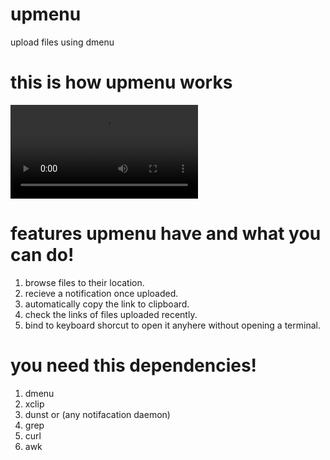 # upmenu
upload files using dmenu

# this is how upmenu works
![upmenu preview](https://0x0.st/oZ9h.mp4)

# features upmenu have and what you can do!
1. browse files to their location.
2. recieve a notification once uploaded.
3. automatically copy the link to clipboard.
4. check the links of files uploaded recently.
5. bind to keyboard shorcut to open it anyhere without opening a terminal.

# you need this dependencies!
1. dmenu
2. xclip
3. dunst or (any notifacation daemon)
4. grep
5. curl
6. awk





